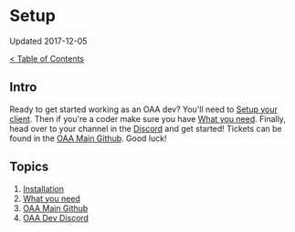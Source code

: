 # Setup

Updated 2017-12-05

[< Table of Contents][0]

## Intro

Ready to get started working as an OAA dev? You'll need to [Setup your client][1]. Then if you're a coder make sure you have [What you need][2]. Finally, head over to your channel in the [Discord][4] and get started! Tickets can be found in the [OAA Main Github][3]. Good luck!

## Topics

1. [Installation][1]
2. [What you need][2]
3. [OAA Main Github][3]
4. [OAA Dev Discord][4]

[0]: ../README.md
[1]: install.md
[2]: what_you_need.md
[3]: http://github.com/openangelarena/oaa/issues
[4]: https://discord.gg/EZpjGgd
